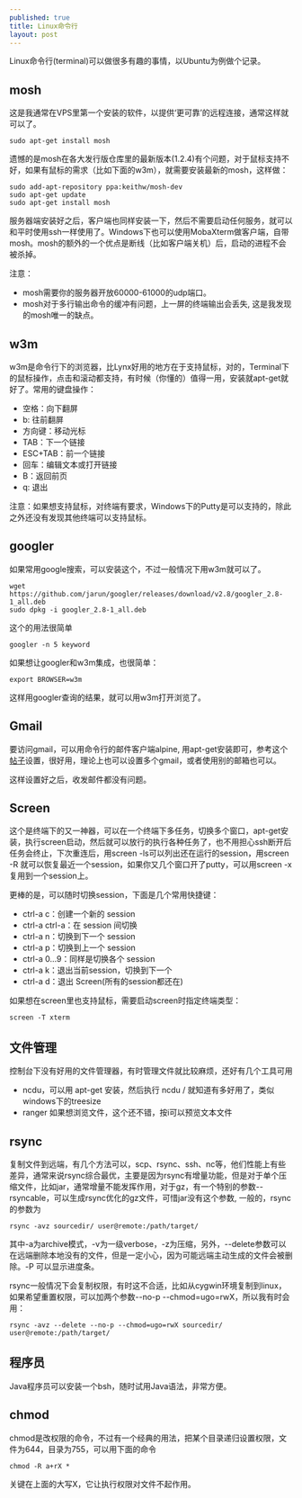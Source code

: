 ```yaml
---
published: true
title: Linux命令行
layout: post
---
```

Linux命令行(terminal)可以做很多有趣的事情，以Ubuntu为例做个记录。

## mosh

这是我通常在VPS里第一个安装的软件，以提供‘更可靠’的远程连接，通常这样就可以了。

```
sudo apt-get install mosh
```

遗憾的是mosh在各大发行版仓库里的最新版本(1.2.4)有个问题，对于鼠标支持不好，如果有鼠标的需求（比如下面的w3m），就需要安装最新的mosh，这样做：

```
sudo add-apt-repository ppa:keithw/mosh-dev
sudo apt-get update
sudo apt-get install mosh
```

服务器端安装好之后，客户端也同样安装一下，然后不需要启动任何服务，就可以和平时使用ssh一样使用了。Windows下也可以使用MobaXterm做客户端，自带mosh。mosh的额外的一个优点是断线（比如客户端关机）后，启动的进程不会被杀掉。

注意：
* mosh需要你的服务器开放60000-61000的udp端口。
* mosh对于多行输出命令的缓冲有问题，上一屏的终端输出会丢失, 这是我发现的mosh唯一的缺点。

## w3m

w3m是命令行下的浏览器，比Lynx好用的地方在于支持鼠标，对的，Terminal下的鼠标操作，点击和滚动都支持，有时候（你懂的）值得一用，安装就apt-get就好了。常用的键盘操作：

- 空格：向下翻屏
- b: 往前翻屏
- 方向键：移动光标
- TAB：下一个链接
- ESC+TAB：前一个链接
- 回车：编辑文本或打开链接
- B：返回前页
- q: 退出

注意：如果想支持鼠标，对终端有要求，Windows下的Putty是可以支持的，除此之外还没有发现其他终端可以支持鼠标。

## googler

如果常用google搜索，可以安装这个，不过一般情况下用w3m就可以了。

```
wget https://github.com/jarun/googler/releases/download/v2.8/googler_2.8-1_all.deb
sudo dpkg -i googler_2.8-1_all.deb
```

这个的用法很简单

```
googler -n 5 keyword
````

如果想让googler和w3m集成，也很简单：

```
export BROWSER=w3m
```

这样用googler查询的结果，就可以用w3m打开浏览了。

## Gmail

要访问gmail，可以用命令行的邮件客户端alpine, 用apt-get安装即可，参考这个[帖子](http://askubuntu.com/questions/130899/how-can-i-configure-alpine-to-read-my-gmail-in-ubuntu)设置，很好用，理论上也可以设置多个gmail，或者使用别的邮箱也可以。

这样设置好之后，收发邮件都没有问题。

## Screen

这个是终端下的又一神器，可以在一个终端下多任务，切换多个窗口，apt-get安装，执行screen启动，然后就可以放行的执行各种任务了，也不用担心ssh断开后任务会终止，下次重连后，用screen -ls可以列出还在运行的session，用screen -R 就可以恢复最近一个session，如果你又几个窗口开了putty，可以用screen -x复用到一个session上。

更棒的是，可以随时切换session，下面是几个常用快捷键：

* ctrl-a c：创建一个新的 session
* ctrl-a ctrl-a：在 session 间切换
* ctrl-a n：切换到下一个 session
* ctrl-a p：切换到上一个 session
* ctrl-a 0…9：同样是切换各个 session
* ctrl-a k：退出当前session，切换到下一个
* ctrl-a d：退出 Screen(所有的session都还在)


如果想在screen里也支持鼠标，需要启动screen时指定终端类型：

```
screen -T xterm
```

## 文件管理

控制台下没有好用的文件管理器，有时管理文件就比较麻烦，还好有几个工具可用

* ncdu，可以用 apt-get 安装，然后执行 ncdu / 就知道有多好用了，类似windows下的treesize
* ranger 如果想浏览文件，这个还不错，按i可以预览文本文件

## rsync

复制文件到远端，有几个方法可以，scp、rsync、ssh、nc等，他们性能上有些差异，通常来说rsync综合最优，主要是因为rsync有增量功能，但是对于单个压缩文件，比如jar，通常增量不能发挥作用，对于gz，有一个特别的参数--rsyncable，可以生成rsync优化的gz文件，可惜jar没有这个参数, 一般的，rsync的参数为

```
rsync -avz sourcedir/ user@remote:/path/target/
```
其中-a为archive模式，-v为一级verbose，-z为压缩，另外，--delete参数可以在远端删除本地没有的文件，但是一定小心，因为可能远端主动生成的文件会被删除。-P 可以显示进度条。

rsync一般情况下会复制权限，有时这不合适，比如从cygwin环境复制到linux，如果希望重置权限，可以加两个参数--no-p --chmod=ugo=rwX，所以我有时会用：

```
rsync -avz --delete --no-p --chmod=ugo=rwX sourcedir/ user@remote:/path/target/
```



## 程序员

Java程序员可以安装一个bsh，随时试用Java语法，非常方便。

## chmod
chmod是改权限的命令，不过有一个经典的用法，把某个目录递归设置权限，文件为644，目录为755，可以用下面的命令

```
chmod -R a+rX *
```

关键在上面的大写X，它让执行权限对文件不起作用。
